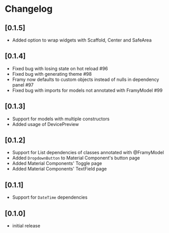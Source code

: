 # Changelog

## [0.1.5]

* Added option to wrap widgets with Scaffold, Center and SafeArea

## [0.1.4]

* Fixed bug with losing state on hot reload #96
* Fixed bug with generating theme #98
* Framy now defaults to custom objects instead of nulls in dependency panel #97
* Fixed bug with imports for models not annotated with FramyModel #99

## [0.1.3]

* Support for models with multiple constructors
* Added usage of DevicePreview 

## [0.1.2]

* Support for List dependencies of classes annotated with @FramyModel
* Added `DropdownButton` to Material Component's button page
* Added Material Components' Toggle page
* Added Material Components' TextField page

## [0.1.1]

* Support for `DateTime` dependencies

## [0.1.0]

- initial release
